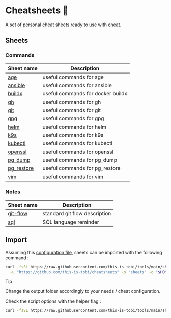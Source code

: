 # Cheatsheets :notebook_with_decorative_cover:

A set of personal cheat sheets ready to use with [cheat](https://github.com/cheat/cheat).

## Sheets

### Commands

| Sheet name                                 | Description                       |
| ------------------------------------------ | --------------------------------- |
| [age](./sheets/commands/age)               | useful commands for age           |
| [ansible](./sheets/commands/ansible)       | useful commands for ansible       |
| [buildx](./sheets/commands/buildx)         | useful commands for docker buildx |
| [gh](./sheets/commands/gh)                 | useful commands for gh            |
| [git](./sheets/commands/git)               | useful commands for git           |
| [gpg](./sheets/commands/gpg)               | useful commands for gpg           |
| [helm](./sheets/commands/helm)             | useful commands for helm          |
| [k9s](./sheets/commands/k9s)               | useful commands for k9s           |
| [kubectl](./sheets/commands/kubectl)       | useful commands for kubectl       |
| [openssl](./sheets/commands/openssl)       | useful commands for openssl       |
| [pg_dump](./sheets/commands/pg_dump)       | useful commands for pg_dump       |
| [pg_restore](./sheets/commands/pg_restore) | useful commands for pg_restore    |
| [vim](./sheets/commands/vim)               | useful commands for vim           |

### Notes

| Sheet name                          | Description                   |
| ----------------------------------- | ----------------------------- |
| [git-flow](./sheets/notes/git-flow) | standard git flow description |
| [sql](./sheets/notes/sql)           | SQL language reminder         |

## Import

Assuming this [configuration file](https://github.com/this-is-tobi/dotfiles/blob/main/dotfiles/.config/cheat/conf.yml), sheets can be imported with the following command :

```sh
curl -fsSL https://raw.githubusercontent.com/this-is-tobi/tools/main/shell/clone-subdir.sh | bash -s -- \
  -u "https://github.com/this-is-tobi/cheatsheets" -s "sheets" -o "$HOME/.config/cheat/cheatsheets/personal" -d
```

> [!TIP]
> Change the output folder accordingly to your needs / cheat configuration.
>
> Check the script options with the helper flag :
> ```sh
> curl -fsSL https://raw.githubusercontent.com/this-is-tobi/tools/main/shell/clone-subdir.sh | bash -s -- -h
> ```
